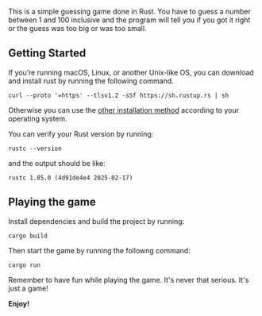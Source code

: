 This is a simple guessing game done in Rust.
You have to guess a number between 1 and 100 inclusive and the program will tell you if you got it right or the guess was too big or was too small.

## Getting Started
If you’re running macOS, Linux, or another Unix-like OS, you can download and install rust by running the following command.

```curl --proto '=https' --tlsv1.2 -sSf https://sh.rustup.rs | sh```

Otherwise you can use the [other installation method](https://forge.rust-lang.org/infra/other-installation-methods.html) according to your operating system.

You can verify your Rust version by running:

```rustc --version```

and the output should be like:

```rustc 1.85.0 (4d91de4e4 2025-02-17)```

## Playing the game
Install dependencies and build the project by running:

```cargo build```

Then start the game by running the followng command:

```cargo run```

Remember to have fun while playing the game. It's never that serious. It's just a game! 

**Enjoy!**